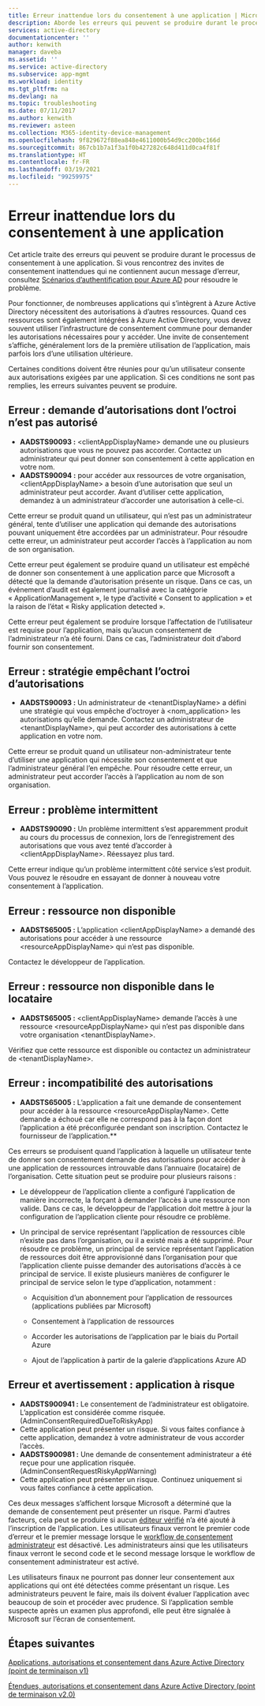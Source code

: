 ```yaml
---
title: Erreur inattendue lors du consentement à une application | Microsoft Docs
description: Aborde les erreurs qui peuvent se produire durant le processus de consentement à une application et ce que vous pouvez faire
services: active-directory
documentationcenter: ''
author: kenwith
manager: daveba
ms.assetid: ''
ms.service: active-directory
ms.subservice: app-mgmt
ms.workload: identity
ms.tgt_pltfrm: na
ms.devlang: na
ms.topic: troubleshooting
ms.date: 07/11/2017
ms.author: kenwith
ms.reviewer: asteen
ms.collection: M365-identity-device-management
ms.openlocfilehash: 9f829672f88ea848e4611000b54d9cc200bc166d
ms.sourcegitcommit: 867cb1b7a1f3a1f0b427282c648d411d0ca4f81f
ms.translationtype: HT
ms.contentlocale: fr-FR
ms.lasthandoff: 03/19/2021
ms.locfileid: "99259975"
---
```

# <a name="unexpected-error-when-performing-consent-to-an-application"></a>Erreur inattendue lors du consentement à une application

Cet article traite des erreurs qui peuvent se produire durant le processus de consentement à une application. Si vous rencontrez des invites de consentement inattendues qui ne contiennent aucun message d’erreur, consultez [Scénarios d’authentification pour Azure AD](../develop/authentication-vs-authorization.md) pour résoudre le problème.

Pour fonctionner, de nombreuses applications qui s’intègrent à Azure Active Directory nécessitent des autorisations à d’autres ressources. Quand ces ressources sont également intégrées à Azure Active Directory, vous devez souvent utiliser l’infrastructure de consentement commune pour demander les autorisations nécessaires pour y accéder. Une invite de consentement s’affiche, généralement lors de la première utilisation de l’application, mais parfois lors d’une utilisation ultérieure.

Certaines conditions doivent être réunies pour qu’un utilisateur consente aux autorisations exigées par une application. Si ces conditions ne sont pas remplies, les erreurs suivantes peuvent se produire.

## <a name="requesting-not-authorized-permissions-error"></a>Erreur : demande d’autorisations dont l’octroi n’est pas autorisé
* **AADSTS90093 :** &lt;clientAppDisplayName&gt; demande une ou plusieurs autorisations que vous ne pouvez pas accorder. Contactez un administrateur qui peut donner son consentement à cette application en votre nom.
* **AADSTS90094 :** pour accéder aux ressources de votre organisation, &lt;clientAppDisplayName&gt; a besoin d’une autorisation que seul un administrateur peut accorder. Avant d’utiliser cette application, demandez à un administrateur d’accorder une autorisation à celle-ci.

Cette erreur se produit quand un utilisateur, qui n’est pas un administrateur général, tente d’utiliser une application qui demande des autorisations pouvant uniquement être accordées par un administrateur. Pour résoudre cette erreur, un administrateur peut accorder l’accès à l’application au nom de son organisation.

Cette erreur peut également se produire quand un utilisateur est empêché de donner son consentement à une application parce que Microsoft a détecté que la demande d’autorisation présente un risque. Dans ce cas, un événement d’audit est également journalisé avec la catégorie « ApplicationManagement », le type d’activité « Consent to application » et la raison de l’état « Risky application detected ».

Cette erreur peut également se produire lorsque l’affectation de l’utilisateur est requise pour l’application, mais qu’aucun consentement de l’administrateur n’a été fourni. Dans ce cas, l’administrateur doit d’abord fournir son consentement.   

## <a name="policy-prevents-granting-permissions-error"></a>Erreur : stratégie empêchant l’octroi d’autorisations
* **AADSTS90093 :** Un administrateur de &lt;tenantDisplayName&gt; a défini une stratégie qui vous empêche d’octroyer à &lt;nom_application&gt; les autorisations qu’elle demande. Contactez un administrateur de &lt;tenantDisplayName&gt;, qui peut accorder des autorisations à cette application en votre nom.

Cette erreur se produit quand un utilisateur non-administrateur tente d’utiliser une application qui nécessite son consentement et que l’administrateur général l’en empêche. Pour résoudre cette erreur, un administrateur peut accorder l’accès à l’application au nom de son organisation.

## <a name="intermittent-problem-error"></a>Erreur : problème intermittent
* **AADSTS90090 :** Un problème intermittent s’est apparemment produit au cours du processus de connexion, lors de l’enregistrement des autorisations que vous avez tenté d’accorder à &lt;clientAppDisplayName&gt;. Réessayez plus tard.

Cette erreur indique qu’un problème intermittent côté service s’est produit. Vous pouvez le résoudre en essayant de donner à nouveau votre consentement à l’application.

## <a name="resource-not-available-error"></a>Erreur : ressource non disponible
* **AADSTS65005 :** L’application &lt;clientAppDisplayName&gt; a demandé des autorisations pour accéder à une ressource &lt;resourceAppDisplayName&gt; qui n’est pas disponible. 

Contactez le développeur de l’application.

##  <a name="resource-not-available-in-tenant-error"></a>Erreur : ressource non disponible dans le locataire
* **AADSTS65005 :** &lt;clientAppDisplayName&gt; demande l’accès à une ressource &lt;resourceAppDisplayName&gt; qui n’est pas disponible dans votre organisation &lt;tenantDisplayName&gt;. 

Vérifiez que cette ressource est disponible ou contactez un administrateur de &lt;tenantDisplayName&gt;.

## <a name="permissions-mismatch-error"></a>Erreur : incompatibilité des autorisations
* **AADSTS65005 :** L’application a fait une demande de consentement pour accéder à la ressource &lt;resourceAppDisplayName&gt;. Cette demande a échoué car elle ne correspond pas à la façon dont l’application a été préconfigurée pendant son inscription. Contactez le fournisseur de l’application.**

Ces erreurs se produisent quand l’application à laquelle un utilisateur tente de donner son consentement demande des autorisations pour accéder à une application de ressources introuvable dans l’annuaire (locataire) de l’organisation. Cette situation peut se produire pour plusieurs raisons :

-   Le développeur de l’application cliente a configuré l’application de manière incorrecte, la forçant à demander l’accès à une ressource non valide. Dans ce cas, le développeur de l’application doit mettre à jour la configuration de l’application cliente pour résoudre ce problème.

-   Un principal de service représentant l’application de ressources cible n’existe pas dans l’organisation, ou il a existé mais a été supprimé. Pour résoudre ce problème, un principal de service représentant l’application de ressources doit être approvisionné dans l’organisation pour que l’application cliente puisse demander des autorisations d’accès à ce principal de service. Il existe plusieurs manières de configurer le principal de service selon le type d’application, notamment :

    -   Acquisition d’un abonnement pour l’application de ressources (applications publiées par Microsoft)

    -   Consentement à l’application de ressources

    -   Accorder les autorisations de l’application par le biais du Portail Azure

    -   Ajout de l’application à partir de la galerie d’applications Azure AD

## <a name="risky-app-error-and-warning"></a>Erreur et avertissement : application à risque
* **AADSTS900941 :** Le consentement de l’administrateur est obligatoire. L’application est considérée comme risquée. (AdminConsentRequiredDueToRiskyApp)
* Cette application peut présenter un risque. Si vous faites confiance à cette application, demandez à votre administrateur de vous accorder l’accès.
* **AADSTS900981 :** Une demande de consentement administrateur a été reçue pour une application risquée. (AdminConsentRequestRiskyAppWarning)
* Cette application peut présenter un risque. Continuez uniquement si vous faites confiance à cette application.

Ces deux messages s’affichent lorsque Microsoft a déterminé que la demande de consentement peut présenter un risque. Parmi d’autres facteurs, cela peut se produire si aucun [éditeur vérifié](../develop/publisher-verification-overview.md) n’a été ajouté à l’inscription de l’application. Les utilisateurs finaux verront le premier code d’erreur et le premier message lorsque le [workflow de consentement administrateur](configure-admin-consent-workflow.md) est désactivé. Les administrateurs ainsi que les utilisateurs finaux verront le second code et le second message lorsque le workflow de consentement administrateur est activé. 

Les utilisateurs finaux ne pourront pas donner leur consentement aux applications qui ont été détectées comme présentant un risque. Les administrateurs peuvent le faire, mais ils doivent évaluer l’application avec beaucoup de soin et procéder avec prudence. Si l’application semble suspecte après un examen plus approfondi, elle peut être signalée à Microsoft sur l’écran de consentement. 

## <a name="next-steps"></a>Étapes suivantes 

[Applications, autorisations et consentement dans Azure Active Directory (point de terminaison v1)](../develop/quickstart-register-app.md)<br>

[Étendues, autorisations et consentement dans Azure Active Directory (point de terminaison v2.0)](../develop/v2-permissions-and-consent.md)
